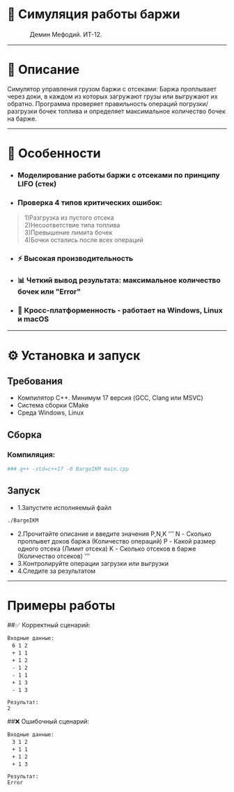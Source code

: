 # 🚢 Симуляция работы баржи
ᅟᅟᅟᅟДемин Мефодий. ИТ-12.

---

# 📧 Описание
Cимулятор управления грузом баржи с отсеками:
Баржа проплывает через доки, в каждом из которых загружают грузы или выгружают их обратно.
Программа проверяет правильность операций погрузки/разгрузки бочек топлива и определяет максимальное количество бочек на барже.

---

# 🌟 Особенности
* ### Моделирование работы баржи с отсеками по принципу LIFO (стек)
* ### Проверка 4 типов критических ошибок:
> 1)Разгрузка из пустого отсека <br>
> 2)Несоответствие типа топлива <br>
> 3)Превышение лимита бочек <br>
> 4)Бочки остались после всех операций <br>
* ### ⚡️ Высокая производительность 
* ### 📊 Четкий вывод результата: максимальное количество бочек или "Error"
* ### 📱 Кросс-платформенность - работает на Windows, Linux и macOS
---

# ⚙️ Установка и запуск

## Требования
* Компилятор C++. Минимум 17 версия (GCC, Clang или MSVC)
* Система сборки CMake
* Среда Windows, Linux

## Сборка
### Компиляция:
```bash
### g++ -std=c++17 -0 BargeIKM main.cpp
```

## Запуск
* 1.Запустите исполняемый файл
```bash
./BargeIKM
```
* 2.Прочитайте описание и введите значения P,N,K
'''
N - Сколько проплывет доков баржа (Количество операций)
P - Какой размер одного отсека (Лимит отсека)
K - Сколько отсеков в барже (Количество отсеков)
'''
* 3.Контролируйте операции загрузки или выгрузки
* 4.Следите за результатом
---

# Примеры работы
##✅ Корректный сценарий:

```
Входные данные:
ㅤ6 1 2
ㅤ+ 1 1
ㅤ+ 1 2
ㅤ- 1 2
ㅤ- 1 1
ㅤ+ 1 3
ㅤ- 1 3

Результат:
2
```
##❌ Ошибочный сценарий:
```
Входные данные:
ㅤ3 1 2
ㅤ+ 1 1
ㅤ+ 1 2
ㅤ+ 1 3

Результат:
Error
```
